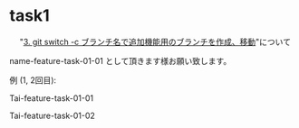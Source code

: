 # task1
　
"[3. git switch -c ブランチ名で追加機能用のブランチを作成、移動](https://github.com/recursion-git-work-shop/task1/blob/develop/README.md#%E6%A6%82%E8%A6%81)"について

name-feature-task-01-01 として頂きます様お願い致します。

例 (1, 2回目):

Tai-feature-task-01-01 

Tai-feature-task-01-02
